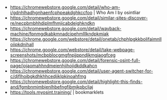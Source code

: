 - https://chromewebstore.google.com/detail/who-am-i/gdnhlhadhgnhaenfcphpeakdghkccfoo | Who Am I by osintliar
- https://chromewebstore.google.com/detail/similar-sites-discover-re/necpbmbhhdiplmfhmjicabdeighkndkn
- https://chromewebstore.google.com/detail/wayback-machine/fpnmgdkabkmnadcjpehmlllkndpkmiak
- https://chrome.google.com/webstore/detail/onetab/chphlpgkkbolifaimnlloiipkdnihall
- https://chrome.google.com/webstore/detail/take-webpage-screenshots/mcbpblocgmgfnpjjppndjkmgjaogfceg
- https://chromewebstore.google.com/detail/forensic-osint-full-page/jojaomahhndmeienhjihojidkddkahcn
- https://chromewebstore.google.com/detail/user-agent-switcher-for-c/djflhoibgkdhkhhcedjiklpkjnoahfmg
- https://chromewebstore.google.com/detail/highlight-this-finds-and/fgmbnmjmbjenlhbefngfibmjkpbcljaj
- https://tools.myosint.training/ | bookmarklets
